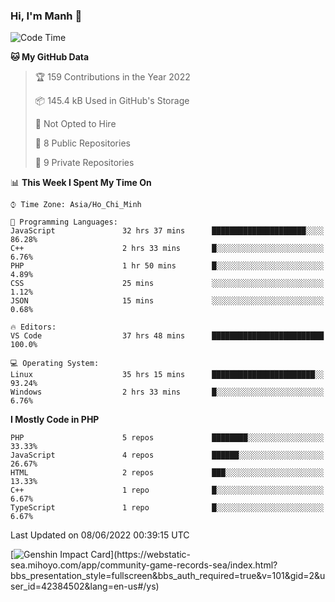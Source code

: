 ### Hi, I'm Manh 👋

<!--START_SECTION:waka-->
![Code Time](http://img.shields.io/badge/Code%20Time-0%20secs-blue)

**🐱 My GitHub Data** 

> 🏆 159 Contributions in the Year 2022
 > 
> 📦 145.4 kB Used in GitHub's Storage 
 > 
> 🚫 Not Opted to Hire
 > 
> 📜 8 Public Repositories 
 > 
> 🔑 9 Private Repositories  
 > 
📊 **This Week I Spent My Time On** 

```text
⌚︎ Time Zone: Asia/Ho_Chi_Minh

💬 Programming Languages: 
JavaScript               32 hrs 37 mins      █████████████████████░░░░   86.28% 
C++                      2 hrs 33 mins       █░░░░░░░░░░░░░░░░░░░░░░░░   6.76% 
PHP                      1 hr 50 mins        █░░░░░░░░░░░░░░░░░░░░░░░░   4.89% 
CSS                      25 mins             ░░░░░░░░░░░░░░░░░░░░░░░░░   1.12% 
JSON                     15 mins             ░░░░░░░░░░░░░░░░░░░░░░░░░   0.68%

🔥 Editors: 
VS Code                  37 hrs 48 mins      █████████████████████████   100.0%

💻 Operating System: 
Linux                    35 hrs 15 mins      ███████████████████████░░   93.24% 
Windows                  2 hrs 33 mins       █░░░░░░░░░░░░░░░░░░░░░░░░   6.76%

```

**I Mostly Code in PHP** 

```text
PHP                      5 repos             ████████░░░░░░░░░░░░░░░░░   33.33% 
JavaScript               4 repos             ██████░░░░░░░░░░░░░░░░░░░   26.67% 
HTML                     2 repos             ███░░░░░░░░░░░░░░░░░░░░░░   13.33% 
C++                      1 repo              █░░░░░░░░░░░░░░░░░░░░░░░░   6.67% 
TypeScript               1 repo              █░░░░░░░░░░░░░░░░░░░░░░░░   6.67%

```



 Last Updated on 08/06/2022 00:39:15 UTC
<!--END_SECTION:waka-->

[![Genshin Impact Card](https://api.mn07.xyz/genshin/card/42384502?)](https://webstatic-sea.mihoyo.com/app/community-game-records-sea/index.html?bbs_presentation_style=fullscreen&bbs_auth_required=true&v=101&gid=2&user_id=42384502&lang=en-us#/ys)
